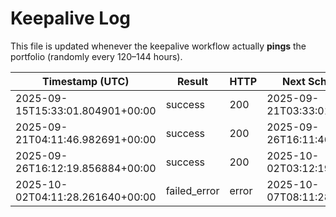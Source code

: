 # Keepalive Log

This file is updated whenever the keepalive workflow actually **pings** the portfolio (randomly every 120–144 hours).

| Timestamp (UTC) | Result | HTTP | Next Scheduled (UTC) | URL |
|---|---|---|---|---|
| 2025-09-15T15:33:01.804901+00:00 | success | 200 | 2025-09-21T03:33:01.804901+00:00 | https://dip.free.nf/ |
| 2025-09-21T04:11:46.982691+00:00 | success | 200 | 2025-09-26T16:11:46.982691+00:00 | https://dip.free.nf/ |
| 2025-09-26T16:12:19.856884+00:00 | success | 200 | 2025-10-02T03:12:19.856884+00:00 | https://dip.free.nf/ |
| 2025-10-02T04:11:28.261640+00:00 | failed_error | error | 2025-10-07T08:11:28.261640+00:00 | https://dip.free.nf/ |

